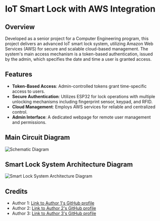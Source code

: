 # IoT Smart Lock with AWS Integration

## Overview
Developed as a senior project for a Computer Engineering program, this project delivers an advanced IoT smart lock system, utilizing Amazon Web Services (AWS) for secure and scalable cloud-based management. The system's main access mechanism is a token-based authentication, issued by the admin, which specifies the date and time a user is granted access.

## Features
- **Token-Based Access**: Admin-controlled tokens grant time-specific access to users.
- **Secure Authentication**: Utilizes ESP32 for lock operations with multiple unlocking mechanisms including fingerprint sensor, keypad, and RFID.
- **Cloud Management**: Employs AWS services for reliable and centralized control.
- **Admin Interface**: A dedicated webpage for remote user management and permissions.

## Main Circuit Diagram

![Schematic Diagram](https://github.com/NajimAlfutini/IoT-Smart-Lock-With-AWS-Integration/assets/138370248/d3b3f8bb-6206-4ac4-8491-9d40bad5d090)

## Smart Lock System Architecture Diagram

![Smart Lock System Architecture Diagram](https://github.com/NajimAlfutini/IoT-Smart-Lock-With-AWS-Integration/assets/138370248/d49993dc-950e-4014-89fc-0bb651a1bbc0)

## Credits

- Author 1: [Link to Author 1's GitHub profile](https://github.com/NajimAlfutini)
- Author 2: [Link to Author 2's GitHub profile](https://github.com/WaleedSaleh2i)
- Author 3: [Link to Author 3's GitHub profile](https://github.com/Maged001)
